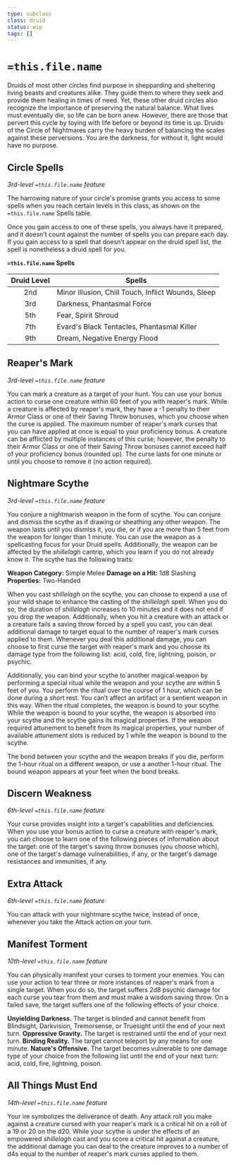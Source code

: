 ```yaml
---
type: subclass 
class: druid
status: wip
tags: []
---
```

# `=this.file.name`

Druids of most other circles find purpose in shepparding and sheltering living beasts and creatures alike. They guide them to where they seek and provide them healing in times of need. Yet, these other druid circles also recognize the importance of preserving the natural balance. What lives must eventually die, so life can be born anew. However, there are those that pervert this cycle by toying with life before or beyond its time is up. Druids of the Circle of Nightmares carry the heavy burden of balancing the scales against these perversions. You are the darkness, for without it, light would have no purpose.

## Circle Spells
*3rd-level `=this.file.name` feature*

The harrowing nature of your circle's promise grants you access to some spells when you reach certain levels in this class, as shown on the `=this.file.name` Spells table.

Once you gain access to one of these spells, you always have it prepared, and it doesn’t count against the number of spells you can prepare each day. If you gain access to a spell that doesn’t appear on the druid spell list, the spell is nonetheless a druid spell for you.

**`=this.file.name` Spells**

| Druid Level | Spells                                             |
| :---------: | -------------------------------------------------- |
|     2nd     | Minor Illusion, Chill Touch, Inflict Wounds, Sleep |
|     3rd     | Darkness, Phantasmal Force                         |
|     5th     | Fear, Spirit Shroud                                |
|     7th     | Evard's Black Tentacles, Phantasmal Killer         |
|     9th     | Dream, Negative Energy Flood                       |

## Reaper's Mark
*3rd-level `=this.file.name` feature*

You can mark a creature as a target of your hunt. You can use your bonus action to curse one creature within 60 feet of you with reaper's mark. While a creature is affected by reaper's mark, they have a -1 penalty to their Armor Class or one of their Saving Throw bonuses, which you choose when the curse is applied. The maximum number of reaper's mark curses that you can have applied at once is equal to your proficiency bonus. A creature can be afflicted by multiple instances of this curse; however, the penalty to their Armor Class or one of their Saving Throw bonuses cannot exceed half of your proficiency bonus (rounded up). The curse lasts for one minute or until you choose to remove it (no action required).

## Nightmare Scythe
*3rd-level `=this.file.name` feature*

You conjure a nightmarish weapon in the form of scythe. You can conjure and dismiss the scythe as if drawing or sheathing any other weapon. The weapon lasts until you dismiss it, you die, or if you are more than 5 feet from the weapon for longer than 1 minute. You can use the weapon as a spellcasting focus for your Druid spells. Additionally, the weapon can be affected by the *shillelagh* cantrip, which you learn if you do not already know it. The scythe has the following traits:

**Weapon Category:** Simple Melee
**Damage on a Hit:** 1d8 Slashing
**Properties:** Two-Handed

When you cast *shillelagh* on the scythe, you can choose to expend a use of your wild shape to enhance the casting of the *shillelagh* spell. When you do so, the duration of  *shillelagh* increases to 10 minutes and it does not end if you drop the weapon. Additionally, when you hit a creature with an attack or a creature fails a saving throw forced by a spell you cast, you can deal additional damage to target equal to the number of reaper's mark curses applied to them. Whenever you deal this additional damage, you can choose to first curse the target with reaper's mark and you choose its damage type from the following list: acid, cold, fire, lightning, poison, or psychic. 

Additionally, you can bind your scythe to another magical weapon by performing a special ritual while the weapon and your scythe are within 5 feet of you. You perform the ritual over the course of 1 hour, which can be done during a short rest. You can’t affect an artifact or a sentient weapon in this way. When the ritual completes, the weapon is bound to your scythe. While the weapon is bound to your scythe, the weapon is absorbed into your scythe and the scythe gains its magical properties. If the weapon required attunement to benefit from its magical properties, your number of available attunement slots is reduced by 1 while the weapon is bound to the scythe.

The bond between your scythe and the weapon breaks if you die, perform the 1-hour ritual on a different weapon, or use a another 1-hour ritual. The bound weapon appears at your feet when the bond breaks.

## Discern Weakness
*6th-level `=this.file.name` feature*

Your curse provides insight into a target's capabilities and deficiencies. When you use your bonus action to curse a creature with reaper's mark, you can choose to learn one of the following pieces of information about the target: one of the target's saving throw bonuses (you choose which), one of the target's damage vulnerabilities, if any, or the target's damage resistances and immunities, if any.

## Extra Attack
*6th-level `=this.file.name` feature*

You can attack with your nightmare scythe twice, instead of once, whenever you take the Attack action on your turn. 

## Manifest Torment
*10th-level `=this.file.name` feature*

You can physically manifest your curses to torment your enemies. You can use your action to tear three or more instances of reaper's mark from a single target. When you do so, the target suffers 2d8 psychic damage for each curse you tear from them and must make a wisdom saving throw. On a failed save, the target suffers one of the following effects of your choice.

**Unyielding Darkness.** The target is blinded and cannot benefit from Blindsight, Darkvision, Tremorsense, or Truesight until the end of your next turn.
**Oppressive Gravity.** The target is restrained until the end of your next turn.
**Binding Reality.** The target cannot teleport by any means for one minute.
**Nature's Offensive.** The target becomes vulnerable to one damage type of your choice from the following list until the end of your next turn: acid, cold, fire, lightning, poison.

## All Things Must End
*14th-level `=this.file.name` feature*

Your ire symbolizes the deliverance of death. Any attack roll you make against a creature cursed with your reaper's mark is a critical hit on a roll of a 19 or 20 on the d20. While your scythe is under the effects of an empowered *shillelagh* cast and you score a critical hit against a creature, the additional damage you can deal to the creature improves to a number of d4s equal to the number of reaper's mark curses applied to them.